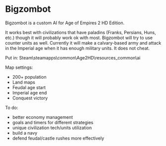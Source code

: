 # Bigzombot

Bigzombot is a custom AI for Age of Empires 2 HD Edition.

It works best with civilizations that have paladins (Franks, Persians, Huns, etc.) though it will probably work ok with most. Bigzombot will try to use counter units as well. Currently it will make a calvary-based army and attack in the Imperial age when it has enough military units. It does not cheat.

Put in: Steam\steamapps\common\Age2HD\resources\_common\ai

Map settings:
- 200+ population
- Land maps
- Feudal age start
- Imperial age end
- Conquest victory

To do:
- better economy management
- goals and timers for different strategies
- unique civilization tech/units utilization
- build a navy
- defend feudal/castle rushes more effectively
